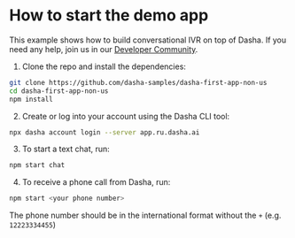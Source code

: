 # How to start the demo app

This example shows how to build conversational IVR on top of Dasha. If you need any help, join us in our [Developer Community](https://community.dasha.ai).

1. Clone the repo and install the dependencies:

```sh
git clone https://github.com/dasha-samples/dasha-first-app-non-us
cd dasha-first-app-non-us
npm install
```

2. Create or log into your account using the Dasha CLI tool:

```sh
npx dasha account login --server app.ru.dasha.ai
```

3. To start a text chat, run:

```sh
npm start chat
```

4. To receive a phone call from Dasha, run:

```sh
npm start <your phone number>
```

The phone number should be in the international format without the `+` (e.g. `12223334455`)
